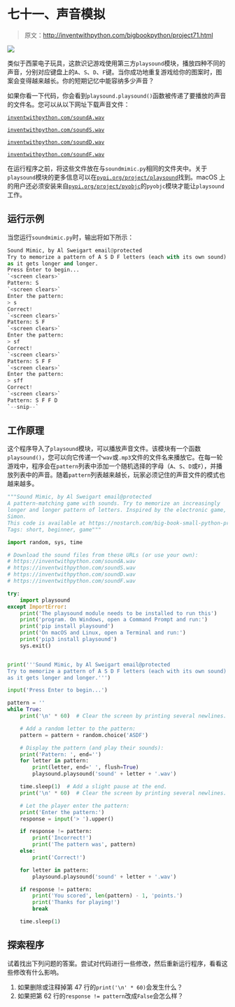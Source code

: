 # 七十一、声音模拟

> 原文：<http://inventwithpython.com/bigbookpython/project71.html>

![](img/9d995d63aaead72cad01120081eb8f75.png)

类似于西蒙电子玩具，这款识记游戏使用第三方`playsound`模块，播放四种不同的声音，分别对应键盘上的`A`、`S`、`D`、`F`键。当你成功地重复游戏给你的图案时，图案会变得越来越长。你的短期记忆中能容纳多少声音？

如果你看一下代码，你会看到`playsound.playsound()`函数被传递了要播放的声音的文件名。您可以从以下网址下载声音文件：

[`inventwithpython.com/soundA.wav`](https://inventwithpython.com/soundA.wav)

[`inventwithpython.com/soundS.wav`](https://inventwithpython.com/soundS.wav)

[`inventwithpython.com/soundD.wav`](https://inventwithpython.com/soundD.wav)

[`inventwithpython.com/soundF.wav`](https://inventwithpython.com/soundF.wav)

在运行程序之前，将这些文件放在与`soundmimic.py`相同的文件夹中。关于`playsound`模块的更多信息可以在[`pypi.org/project/playsound`](https://pypi.org/project/playsound/)找到。macOS 上的用户还必须安装来自[`pypi.org/project/pyobjc`](https://pypi.org/project/pyobjc/)的`pyobjc`模块才能让`playsound`工作。

## 运行示例

当您运行`soundmimic.py`时，输出将如下所示：

```py
Sound Mimic, by Al Sweigart email@protected
Try to memorize a pattern of A S D F letters (each with its own sound)
as it gets longer and longer.
Press Enter to begin...
`<screen clears>`
Pattern: S
`<screen clears>`
Enter the pattern:
> s
Correct!
`<screen clears>`
Pattern: S F
`<screen clears>`
Enter the pattern:
> sf
Correct!
`<screen clears>`
Pattern: S F F
`<screen clears>`
Enter the pattern:
> sff
Correct!
`<screen clears>`
Pattern: S F F D
`--snip--`
```

## 工作原理

这个程序导入了`playsound`模块，可以播放声音文件。该模块有一个函数`playsound()`，您可以向它传递一个`wav`或`.mp3`文件的文件名来播放它。在每一轮游戏中，程序会在`pattern`列表中添加一个随机选择的字母（`A`、`S`、`D`或`F`），并播放列表中的声音。随着`pattern`列表越来越长，玩家必须记住的声音文件的模式也越来越多。

```py
"""Sound Mimic, by Al Sweigart email@protected
A pattern-matching game with sounds. Try to memorize an increasingly
longer and longer pattern of letters. Inspired by the electronic game,
Simon.
This code is available at https://nostarch.com/big-book-small-python-programming
Tags: short, beginner, game"""

import random, sys, time

# Download the sound files from these URLs (or use your own):
# https://inventwithpython.com/soundA.wav
# https://inventwithpython.com/soundS.wav
# https://inventwithpython.com/soundD.wav
# https://inventwithpython.com/soundF.wav

try:
    import playsound
except ImportError:
    print('The playsound module needs to be installed to run this')
    print('program. On Windows, open a Command Prompt and run:')
    print('pip install playsound')
    print('On macOS and Linux, open a Terminal and run:')
    print('pip3 install playsound')
    sys.exit()


print('''Sound Mimic, by Al Sweigart email@protected
Try to memorize a pattern of A S D F letters (each with its own sound)
as it gets longer and longer.''')

input('Press Enter to begin...')

pattern = ''
while True:
    print('\n' * 60)  # Clear the screen by printing several newlines.

    # Add a random letter to the pattern:
    pattern = pattern + random.choice('ASDF')

    # Display the pattern (and play their sounds):
    print('Pattern: ', end='')
    for letter in pattern:
        print(letter, end=' ', flush=True)
        playsound.playsound('sound' + letter + '.wav')

    time.sleep(1)  # Add a slight pause at the end.
    print('\n' * 60)  # Clear the screen by printing several newlines.

    # Let the player enter the pattern:
    print('Enter the pattern:')
    response = input('> ').upper()

    if response != pattern:
        print('Incorrect!')
        print('The pattern was', pattern)
    else:
        print('Correct!')

    for letter in pattern:
        playsound.playsound('sound' + letter + '.wav')

    if response != pattern:
        print('You scored', len(pattern) - 1, 'points.')
        print('Thanks for playing!')
        break

    time.sleep(1) 
```

## 探索程序

试着找出下列问题的答案。尝试对代码进行一些修改，然后重新运行程序，看看这些修改有什么影响。

1.  如果删除或注释掉第 47 行的`print('\n' * 60)`会发生什么？
2.  如果把第 62 行的`response != pattern`改成`False`会怎么样？